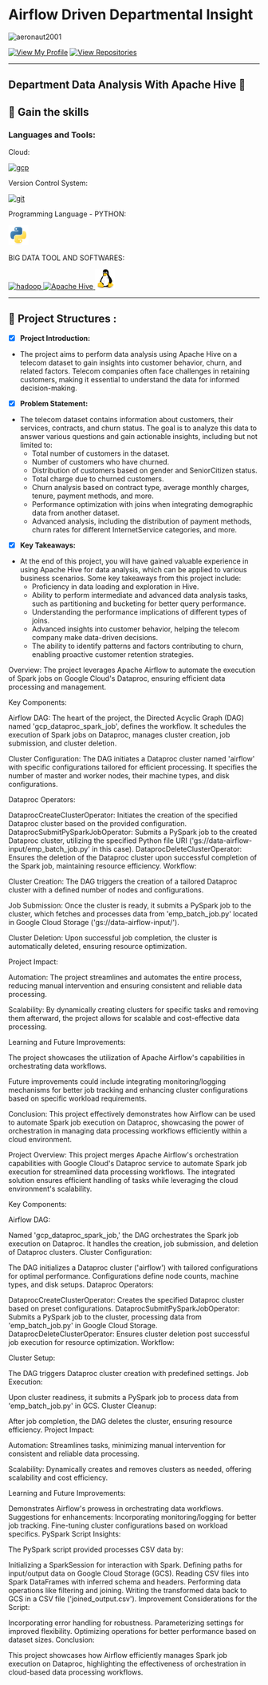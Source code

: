 # Airflow Driven Departmental Insight
 
 <p align="left"> <img src="https://komarev.com/ghpvc/?username=aeronaut2001&label=Profile%20views&color=0e75b6&style=flat" alt="aeronaut2001" /> </p>
 
[![View My Profile](https://img.shields.io/badge/View-My_Profile-green?logo=GitHub)](https://github.com/aeronaut2001) 
 [![View Repositories](https://img.shields.io/badge/View-My_Repositories-blue?logo=GitHub)](https://github.com/aeronaut2001?tab=repositories)

---

## Department Data Analysis With Apache Hive 🐝
📝 Gain the skills 
---

 <h3 align="left">Languages and Tools:</h3>

<p align="left"> Cloud: </p>

<a href="https://cloud.google.com" target="_blank" rel="noreferrer"> <img src="https://www.vectorlogo.zone/logos/google_cloud/google_cloud-icon.svg" alt="gcp" width="40" height="40"/> </a> </p>

<p align="left"> Version Control System: </p>

 <a href="https://git-scm.com/" target="_blank" rel="noreferrer"> <img src="https://www.vectorlogo.zone/logos/git-scm/git-scm-icon.svg" alt="git" width="40" height="40"/> </a> </p>

<p align="left"> Programming Language - PYTHON: </p>
    <a href="https://www.python.org" target="_blank" rel="noreferrer"> <img src="https://raw.githubusercontent.com/devicons/devicon/master/icons/python/python-original.svg" alt="python" width="40" height="40"/> </a> 

<p align="left"> BIG DATA TOOL AND SOFTWARES: </p> 
  <a href="https://hadoop.apache.org/" target="_blank" rel="noreferrer"> <img src="https://www.vectorlogo.zone/logos/apache_hadoop/apache_hadoop-icon.svg" alt="hadoop" width="40" height="40"/> </a> 
  <a href="https://hive.apache.org" target="_blank" rel="noreferrer"> <img src="https://upload.wikimedia.org/wikipedia/commons/b/bb/Apache_Hive_logo.svg" alt="Apache Hive" width="40" height="40"/> </a> 
<a href="https://www.linux.org/" target="_blank" rel="noreferrer"> <img src="https://raw.githubusercontent.com/devicons/devicon/master/icons/linux/linux-original.svg" alt="linux" width="40" height="40"/> </a> </p>
 
 ---

## 📙 Project Structures :

- [x] **Project Introduction:**
- The project aims to perform data analysis using Apache Hive on a telecom dataset to gain insights into customer behavior, churn, and related factors. Telecom companies often face challenges in retaining customers, making it essential to understand the data for informed decision-making.

- [x] **Problem Statement:**
- The telecom dataset contains information about customers, their services, contracts, and churn status. The goal is to analyze this data to answer various questions and gain actionable insights, including but not limited to:
  - Total number of customers in the dataset.
  - Number of customers who have churned.
  - Distribution of customers based on gender and SeniorCitizen status.
  - Total charge due to churned customers.
  - Churn analysis based on contract type, average monthly charges, tenure, payment methods, and more.
  - Performance optimization with joins when integrating demographic data from another dataset.
  - Advanced analysis, including the distribution of payment methods, churn rates for different InternetService categories, and more.

- [x] **Key Takeaways:**
- At the end of this project, you will have gained valuable experience in using Apache Hive for data analysis, which can be applied to various business scenarios. Some key takeaways from this project include:
  - Proficiency in data loading and exploration in Hive.
  - Ability to perform intermediate and advanced data analysis tasks, such as partitioning and bucketing for better query performance.
  - Understanding the performance implications of different types of joins.
  - Advanced insights into customer behavior, helping the telecom company make data-driven decisions.
  - The ability to identify patterns and factors contributing to churn, enabling proactive customer retention strategies.





























Overview:
The project leverages Apache Airflow to automate the execution of Spark jobs on Google Cloud's Dataproc, ensuring efficient data processing and management.

Key Components:

Airflow DAG: The heart of the project, the Directed Acyclic Graph (DAG) named 'gcp_dataproc_spark_job', defines the workflow. It schedules the execution of Spark jobs on Dataproc, manages cluster creation, job submission, and cluster deletion.

Cluster Configuration: The DAG initiates a Dataproc cluster named 'airflow' with specific configurations tailored for efficient processing. It specifies the number of master and worker nodes, their machine types, and disk configurations.

Dataproc Operators:

DataprocCreateClusterOperator: Initiates the creation of the specified Dataproc cluster based on the provided configuration.
DataprocSubmitPySparkJobOperator: Submits a PySpark job to the created Dataproc cluster, utilizing the specified Python file URI ('gs://data-airflow-input/emp_batch_job.py' in this case).
DataprocDeleteClusterOperator: Ensures the deletion of the Dataproc cluster upon successful completion of the Spark job, maintaining resource efficiency.
Workflow:

Cluster Creation: The DAG triggers the creation of a tailored Dataproc cluster with a defined number of nodes and configurations.

Job Submission: Once the cluster is ready, it submits a PySpark job to the cluster, which fetches and processes data from 'emp_batch_job.py' located in Google Cloud Storage ('gs://data-airflow-input/').

Cluster Deletion: Upon successful job completion, the cluster is automatically deleted, ensuring resource optimization.

Project Impact:

Automation: The project streamlines and automates the entire process, reducing manual intervention and ensuring consistent and reliable data processing.

Scalability: By dynamically creating clusters for specific tasks and removing them afterward, the project allows for scalable and cost-effective data processing.

Learning and Future Improvements:

The project showcases the utilization of Apache Airflow's capabilities in orchestrating data workflows.

Future improvements could include integrating monitoring/logging mechanisms for better job tracking and enhancing cluster configurations based on specific workload requirements.

Conclusion:
This project effectively demonstrates how Airflow can be used to automate Spark job execution on Dataproc, showcasing the power of orchestration in managing data processing workflows efficiently within a cloud environment.










Project Overview:
This project merges Apache Airflow's orchestration capabilities with Google Cloud's Dataproc service to automate Spark job execution for streamlined data processing workflows. The integrated solution ensures efficient handling of tasks while leveraging the cloud environment's scalability.

Key Components:

Airflow DAG:

Named 'gcp_dataproc_spark_job,' the DAG orchestrates the Spark job execution on Dataproc.
It handles the creation, job submission, and deletion of Dataproc clusters.
Cluster Configuration:

The DAG initializes a Dataproc cluster ('airflow') with tailored configurations for optimal performance.
Configurations define node counts, machine types, and disk setups.
Dataproc Operators:

DataprocCreateClusterOperator: Creates the specified Dataproc cluster based on preset configurations.
DataprocSubmitPySparkJobOperator: Submits a PySpark job to the cluster, processing data from 'emp_batch_job.py' in Google Cloud Storage.
DataprocDeleteClusterOperator: Ensures cluster deletion post successful job execution for resource optimization.
Workflow:

Cluster Setup:

The DAG triggers Dataproc cluster creation with predefined settings.
Job Execution:

Upon cluster readiness, it submits a PySpark job to process data from 'emp_batch_job.py' in GCS.
Cluster Cleanup:

After job completion, the DAG deletes the cluster, ensuring resource efficiency.
Project Impact:

Automation: Streamlines tasks, minimizing manual intervention for consistent and reliable data processing.

Scalability: Dynamically creates and removes clusters as needed, offering scalability and cost efficiency.

Learning and Future Improvements:

Demonstrates Airflow's prowess in orchestrating data workflows.
Suggestions for enhancements:
Incorporating monitoring/logging for better job tracking.
Fine-tuning cluster configurations based on workload specifics.
PySpark Script Insights:

The PySpark script provided processes CSV data by:

Initializing a SparkSession for interaction with Spark.
Defining paths for input/output data on Google Cloud Storage (GCS).
Reading CSV files into Spark DataFrames with inferred schema and headers.
Performing data operations like filtering and joining.
Writing the transformed data back to GCS in a CSV file ('joined_output.csv').
Improvement Considerations for the Script:

Incorporating error handling for robustness.
Parameterizing settings for improved flexibility.
Optimizing operations for better performance based on dataset sizes.
Conclusion:

This project showcases how Airflow efficiently manages Spark job execution on Dataproc, highlighting the effectiveness of orchestration in cloud-based data processing workflows.
